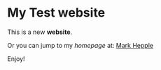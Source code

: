# My Test website

This is a new **website**. 

Or you can jump to my _homepage_ at: [Mark Hepple](http://staffwww.dcs.shef.ac.uk/people/M.Hepple/)

Enjoy!

